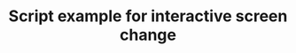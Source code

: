 ---
layout: article
title: Script example for interactive screen change
description: 
  - This board shows a Scripting Example for switching screens via button clicks
lang: en
weight: 50
isDraft: false
ref: Script_Screen_Changer
category:
  - Script
  - Scripting
image: Script_Screen_Changer_EN.png
download: Script_Screen_Changer_EN.pbmx
overview_description:
overview_benefits:
overview_data_sources:
---